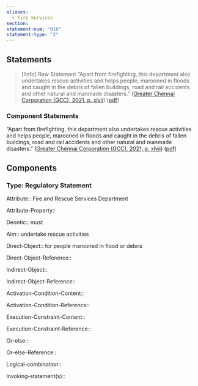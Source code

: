 ```yaml
---
aliases:
  - Fire Services
section: 
statement-num: "018"
statement-type: "2"
---
```

## Statements 
> [!info] Raw Statement
> “Apart from firefighting, this department also undertakes rescue activities and helps people, marooned in floods and caught in the debris of fallen buildings, road and rail accidents and other natural and manmade disasters.” ([Greater Chennai Corporation (GCC), 2021, p. xlvii](zotero://select/library/items/AZZSXLC8)) ([pdf](zotero://open-pdf/library/items/ZWDYK52D?page=47&annotation=3LLTRRAR)) 
> 

### Component Statements
“Apart from firefighting, this department also undertakes rescue activities and helps people, marooned in floods and caught in the debris of fallen buildings, road and rail accidents and other natural and manmade disasters.” ([Greater Chennai Corporation (GCC), 2021, p. xlvii](zotero://select/library/items/AZZSXLC8)) ([pdf](zotero://open-pdf/library/items/ZWDYK52D?page=47&annotation=3LLTRRAR)) 
## Components
### Type: Regulatory Statement
Attribute:: Fire and Rescue Services Department

Attribute-Property::


Deontic:: must


Aim:: undertake rescue activities


Direct-Object:: for people marooned in flood or debris

Direct-Object-Reference:: 


Indirect-Object::

Indirect-Object-Reference:: 


Activation-Condition-Content::

Activation-Condition-Reference:: 


Execution-Constraint-Content::

Execution-Constraint-Reference:: 


Or-else::

Or-else-Reference:: 


Logical-combination::


Invoking-statement(s)::
